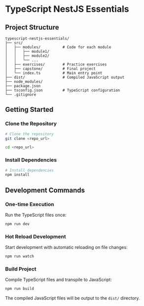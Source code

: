 # TypeScript NestJS Essentials

## Project Structure

```
typescript-nestjs-essentials/
├── src/
│   ├── modules/          # Code for each module
│   │   ├── module1/
│   │   ├── module2/
│   │   └── ...
│   ├── exercises/        # Practice exercises
│   ├── capstone/         # Final project
│   └── index.ts          # Main entry point
├── dist/                 # Compiled JavaScript output
├── node_modules/
├── package.json
├── tsconfig.json         # TypeScript configuration
└── .gitignore
```

## Getting Started

### Clone the Repository

```bash
# Clone the repository
git clone <repo_url>

cd <repo_url>
```

### Install Dependencies

```bash
# Install dependencies
npm install
```

## Development Commands

### One-time Execution

Run the TypeScript files once:

```bash
npm run dev
```

### Hot Reload Development

Start development with automatic reloading on file changes:

```bash
npm run watch
```

### Build Project

Compile TypeScript files and transpile to JavaScript:

```bash
npm run build
```

The compiled JavaScript files will be output to the `dist/` directory.
